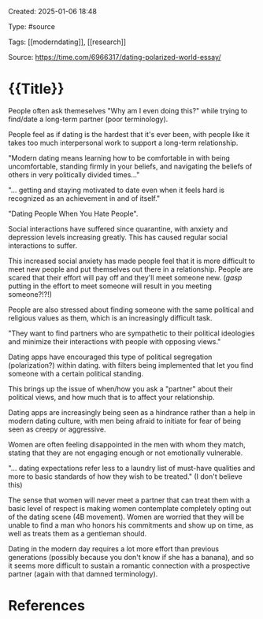Created: 2025-01-06 18:48

Type: #source 

Tags: [[moderndating]], [[research]]

Source: https://time.com/6966317/dating-polarized-world-essay/

# {{Title}}

People often ask themeselves "Why am I even doing this?" while trying to find/date a long-term partner (poor terminology). 

People feel as if dating is the hardest that it's ever been, with people like it takes too much interpersonal work to support a long-term relationship.

"Modern dating means learning how to be comfortable in with being uncomfortable, standing firmly in your beliefs, and navigating the beliefs of others in very politically divided times…"

"… getting and staying motivated to date even when it feels hard is recognized as an achievement in and of itself."

"Dating People When You Hate People".

Social interactions have suffered since quarantine, with anxiety and depression levels increasing greatly. This has caused regular social interactions to suffer.

This increased social anxiety has made people feel that it is more difficult to meet new people and put themselves out there in a relationship. People are scared that their effort will pay off and they'll meet someone new. (*gasp* putting in the effort to meet someone will result in you meeting someone?!?!)

People are also stressed about finding someone with the same political and religious values as them, which is an increasingly difficult task. 

"They want to find partners who are sympathetic to their political ideologies and minimize their interactions with people with opposing views."

Dating apps have encouraged this type of political segregation (polarization?) within dating. with filters being implemented that let you find someone with a certain political standing.

This brings up the issue of when/how you ask a "partner" about their political views, and how much that is to affect your relationship.

Dating apps are increasingly being seen as a hindrance rather than a help in modern dating culture, with men being afraid to initiate for fear of being seen as creepy or aggressive.

Women are often feeling disappointed in the men with whom they match, stating that they are not engaging enough or not emotionally vulnerable. 

"… dating expectations refer less to a laundry list of must-have qualities and more to basic standards of how they wish to be treated." (I don't believe this)

The sense that women will never meet a partner that can treat them with a basic level of respect is making women contemplate completely opting out of the dating scene (4B movement). Women are worried that they will be unable to find a man who honors his commitments and show up on time, as well as treats them as a gentleman should.

Dating in the modern day requires a lot more effort than previous generations (possibly because you don't know if she has a banana), and so it seems more difficult to sustain a romantic connection with a prospective partner (again with that damned terminology). 

# References


